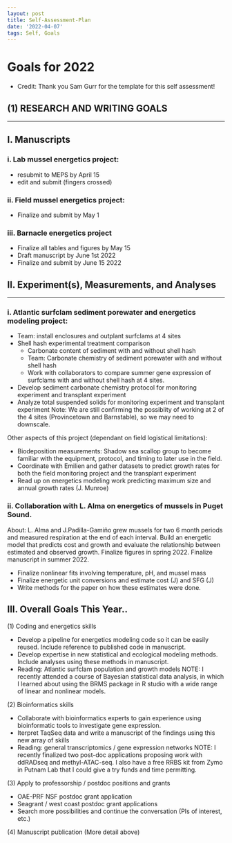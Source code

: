 ```yaml
---
layout: post
title: Self-Assessment-Plan
date: '2022-04-07'
tags: Self, Goals
---
```


# Goals for 2022

- Credit: Thank you Sam Gurr for the template for this self assessment!


## (1)	RESEARCH AND WRITING GOALS

---------------------------------- 


## I.	Manuscripts


### i.	Lab mussel energetics project: 
 -	resubmit to MEPS by April 15
 -	edit and submit (fingers crossed)
 
### ii.	Field mussel energetics project:
 -	Finalize and submit by May 1
 
 ### iii.	Barnacle energetics project
 -	Finalize all tables and figures by May 15
 -	Draft manuscript by June 1st 2022
 -  Finalize and submit by June 15 2022



## II.	Experiment(s), Measurements, and Analyses  

---------------------------------- 

### i.	Atlantic surfclam sediment porewater and energetics modeling project: 
 -	Team: install enclosures and outplant surfclams at 4 sites
 -  Shell hash experimental treatment comparison
      - Carbonate content of sediment with and without shell hash
      - Team: Carbonate chemistry of sediment porewater with and without shell hash
	-	Work with collaborators to compare summer gene expression of surfclams with and without shell hash at 4 sites. 
  - Develop sediment carbonate chemistry protocol for monitoring experiment and transplant experiment
  - Analyze total suspended solids for monitoring experiment and transplant experiment
  Note: We are still confirming the possiblity of working at 2 of the 4 sites (Provincetown and Barnstable), so we may need to downscale. 
  
  Other aspects of this project (dependant on field logistical limitations):
  - Biodeposition measurements: Shadow sea scallop group to become familiar with the equipment, protocol, and timing to later use in the field.  
  - Coordinate with Emilien and gather datasets to predict growth rates for both the field monitoring project and the transplant experiment
  - Read up on energetics modeling work predicting maximum size and annual growth rates (J. Munroe) 
  

### ii. Collaboration with L. Alma on energetics of mussels in Puget Sound. 

About: L. Alma and J.Padilla-Gamiño grew mussels for two 6 month periods and measured respiration at the end of each interval.
Build an energetic model that predicts cost and growth and evaluate the relationship between estimated and observed growth. 
Finalize figures in spring 2022.
Finalize manuscript in summer 2022. 

 -	Finalize nonlinear fits involving temperature, pH, and mussel mass
 -  Finalize energetic unit conversions and estimate cost (J) and SFG (J)
 -  Write methods for the paper on how these estimates were done. 
		
## III.	Overall Goals This Year..

(1)	Coding and energetics skills
- Develop a pipeline for energetics modeling code so it can be easily reused. Include reference to published code in manuscript.   
- Develop expertise in new statistical and ecological modeling methods. Include analyses using these methods in manuscript. 
- Reading: Atlantic surfclam population and growth models
NOTE: I recently attended a course of Bayesian statistical data analysis, in which I learned about using the BRMS package in R studio with a wide range of linear and nonlinear models. 

(2)	Bioinformatics skills
- Collaborate with bioinformatics experts to gain experience using bioinformatic tools to investigate gene expression. 
- Iterpret TaqSeq data and write a manuscript of the findings using this new array of skills
- Reading: general transcriptomics / gene expression networks 
NOTE: I recently finalized two post-doc applications proposing work with ddRADseq and methyl-ATAC-seq. I also have a free RRBS kit from Zymo in Putnam Lab that I could give a try funds and time permitting.

(3)	Apply to professorship / postdoc positions and grants
- 	OAE-PRF NSF postdoc grant application
-   Seagrant / west coast postdoc grant applications
- 	Search more possibilities and continue the conversation (PIs of interest, etc.)

(4)	Manuscript publication (More detail above)
